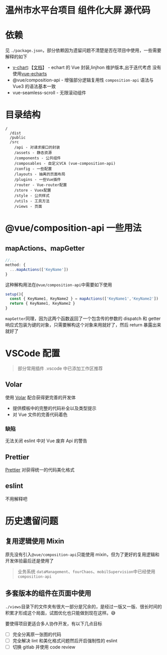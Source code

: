 # 温州市水平台项目 组件化大屏 源代码

# 依赖

见 `./package.json`，部分依赖因为遗留问题不清楚是否在项目中使用，一些需要解释的如下

- [v-chart](https://github.com/linjhon/v-charts):【[文档](https://www.linjhon.com/v-charts/)】 - echart 的 Vue 封装,linjhon 维护版本,出于迭代考虑 没有使用[vue-echarts](https://github.com/ecomfe/vue-echarts)
- @vue/composition-api - 增强部分逻辑复用性 `composition-api` 语法与 Vue3 的语法基本一致
- vue-seamless-scroll - 无限滚动组件

# 目录结构

```plain
/
  /dist
  /public
  /src
    /api - 对请求接口的封装
    /assets - 静态资源
    /components - 公共组件
    /composables - 自定义VCA (vue-composition-api)
    /config - 一些配置
    /layouts - 抽离的页面布局
    /plugins - 一些Vue插件
    /router - Vue-router配置
    /store - Vuex配置
    /style - 公共样式
    /utils - 工具方法
    /views - 页面
```

# @vue/composition-api 一些用法

## mapActions、mapGetter

```js
//...
method: {
  ...mapActions(['KeyName'])
}
```

这种解构用法在`@vue/composition-api`中需要如下使用

```js
setup(){
  const { KeyName1, KeyName2 } = mapActions(['KeyName1','KeyName2'])
  return { KeyName1, KeyName2 }
}
```

`mapGetter`同理，因为这两个函数返回了一个包含传的参数的 dispatch 和 getter 响应式包装为键的对象，只需要解构这个对象来用就好了，然后 return 暴露出来就好了

# VSCode 配置

> 部分常用插件 .vscode 中已添加工作区推荐

## Volar

使用 [Volar](https://marketplace.visualstudio.com/items?itemName=johnsoncodehk.volar) 配合获得更完善的开发体

- 提供模板中的完整的代码补全以及类型提示
- 对 Vue 文件的完善代码着色

### 缺陷

无法关闭 eslint 中对 Vue 废弃 Api 的警告

## Prettier

[Prettier](https://marketplace.visualstudio.com/items?itemName=esbenp.prettier-vscode) 对获得统一的代码美化格式

## eslint

不用解释吧

# 历史遗留问题

## 复用逻辑使用 Mixin

原先没有引入`@vue/composition-api`只能使用 mixin，但为了更好的复用逻辑和开发体验最后还是使用了

> 业务系统 `dataManagement`、`fourChaos`、`mobilSupervision`中已经使用`composition-api`

## 多套版本的组件在页面中使用

`./views`目录下的文件夹有很大一部分是冗余的，是经过一版又一版、很长时间的积累才形成这个局面，试图优化也只能做到现在这样。😅

要使得项目更适合多人协作开发，有以下几点目标

- [ ] 完全分离原一张图的代码
- [ ] 完全解决 lint 和美化格式问题然后开启强制性的 eslint
- [ ] 切换 gitlab 并使用 code review
